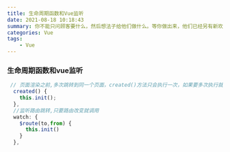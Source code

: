 ```yaml
---
title: 生命周期函数和Vue监听
date: 2021-08-18 10:18:43
summary: 你不能只问顾客要什么，然后想法子给他们做什么。等你做出来，他们已经另有新欢了。
categories: Vue
tags:
	- Vue
---
```


### 生命周期函数和vue监听

```js
 // 页面渲染之前,多次跳转到同一个页面，created()方法只会执行一次，如果要多次执行就要vue的监听
  created() {
    this.init();
  },
  //监听路由跳转,只要路由改变就调用
  watch: {
    $route(to,from) {
      this.init()
    }
  },
```



